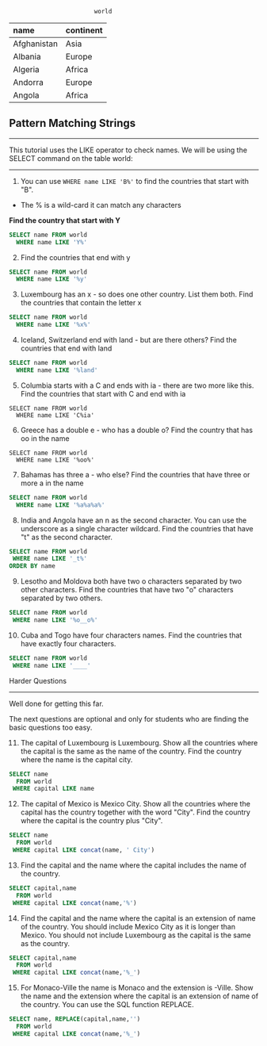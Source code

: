                             world                               

| name        | continent |
| :---------- | :-------- |
| Afghanistan | Asia      |
| Albania     | Europe    |
| Algeria     | Africa    |
| Andorra     | Europe    |
| Angola      | Africa    |

Pattern Matching Strings
---
___
This tutorial uses the LIKE operator to check names. We will be using the SELECT command on the table world:
___

1. You can use `WHERE name LIKE 'B%'` to find the countries that start with "B".

- The % is a wild-card it can match any characters

**Find the country that start with Y**

```sql
SELECT name FROM world
  WHERE name LIKE 'Y%'
```

2. Find the countries that end with y

```sql
SELECT name FROM world
  WHERE name LIKE '%y'
```

3. Luxembourg has an x - so does one other country. List them both. Find the countries that contain the letter x

```sql
SELECT name FROM world
  WHERE name LIKE '%x%'
```

4. Iceland, Switzerland end with land - but are there others? Find the countries that end with land

```sql
SELECT name FROM world
  WHERE name LIKE '%land'
```

5. Columbia starts with a C and ends with ia - there are two more like this. Find the countries that start with C and end with ia

```
SELECT name FROM world
  WHERE name LIKE 'C%ia'
```

6. Greece has a double e - who has a double o? Find the country that has oo in the name

```
SELECT name FROM world
  WHERE name LIKE '%oo%'
```

7. Bahamas has three a - who else? Find the countries that have three or more a in the name

```sql
SELECT name FROM world
  WHERE name LIKE '%a%a%a%'
```

8. India and Angola have an n as the second character. You can use the underscore as a single character wildcard. Find the countries that have "t" as the second character.

```sql
SELECT name FROM world
 WHERE name LIKE '_t%'
ORDER BY name
```

9. Lesotho and Moldova both have two o characters separated by two other characters. Find the countries that have two "o" characters separated by two others.

```sql
SELECT name FROM world
 WHERE name LIKE '%o__o%'
```

10. Cuba and Togo have four characters names. Find the countries that have exactly four characters.

```sql
SELECT name FROM world
 WHERE name LIKE '____'
```

Harder Questions

---

Well done for getting this far.

The next questions are optional and only for students who are finding the basic questions too easy.

11. The capital of Luxembourg is Luxembourg. Show all the countries where the capital is the same as the name of the country. Find the country where the name is the capital city.

```sql
SELECT name
  FROM world
 WHERE capital LIKE name
```

12. The capital of Mexico is Mexico City. Show all the countries where the capital has the country together with the word "City". Find the country where the capital is the country plus "City".

```sql
SELECT name
  FROM world
 WHERE capital LIKE concat(name, ' City')
```

13. Find the capital and the name where the capital includes the name of the country.

```sql
SELECT capital,name
  FROM world
 WHERE capital LIKE concat(name,'%')
```

14. Find the capital and the name where the capital is an extension of name of the country. You should include Mexico City as it is longer than Mexico. You should not include Luxembourg as the capital is the same as the country.

```sql
SELECT capital,name
  FROM world
 WHERE capital LIKE concat(name,'%_')
```

15. For Monaco-Ville the name is Monaco and the extension is -Ville. Show the name and the extension where the capital is an extension of name of the country. You can use the SQL function REPLACE.

```sql
SELECT name, REPLACE(capital,name,'')
  FROM world
 WHERE capital LIKE concat(name,'%_')
```
